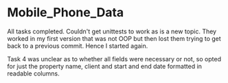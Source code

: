 # Mobile_Phone_Data

All tasks completed. 
Couldn't get unittests to work as is a new topic. They worked in my first version that was not OOP but then lost them
trying to get back to a previous commit. Hence I started again. 

Task 4 was unclear as to whether all fields were necessary or not, so opted for just the property name, 
client and start and end date formatted in readable columns. 
